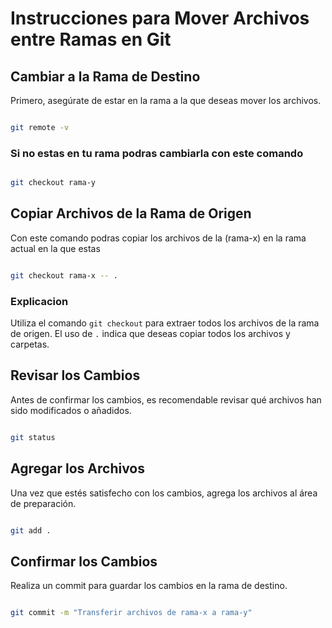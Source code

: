  # Instrucciones para Mover Archivos entre Ramas en Git


## Cambiar a la Rama de Destino

Primero, asegúrate de estar en la rama a la que deseas mover los archivos.

```bash

git remote -v 

```

### Si no estas en tu rama podras cambiarla con este comando

```bash

git checkout rama-y

```

## Copiar Archivos de la Rama de Origen

Con este comando podras copiar los archivos de la (rama-x) en la rama actual en la que estas

```bash

git checkout rama-x -- .

```

### Explicacion

Utiliza el comando `git checkout` para extraer todos los archivos de la rama de origen. El uso de `.` indica que deseas copiar todos los archivos y carpetas.


## Revisar los Cambios


Antes de confirmar los cambios, es recomendable revisar qué archivos han sido modificados o añadidos.

```bash

git status

```

## Agregar los Archivos


Una vez que estés satisfecho con los cambios, agrega los archivos al área de preparación.

```bash

git add .

```

## Confirmar los Cambios


Realiza un commit para guardar los cambios en la rama de destino.

```bash

git commit -m "Transferir archivos de rama-x a rama-y"

```


